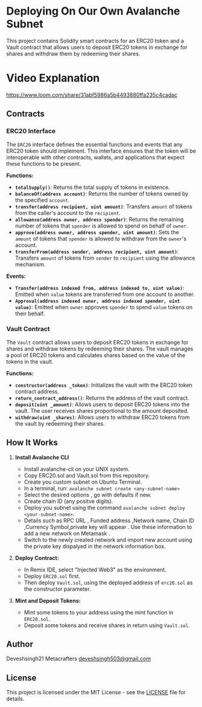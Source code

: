 # Deploying On Our Own Avalanche Subnet

This project contains Solidity smart contracts for an ERC20 token and a Vault contract that allows users to deposit ERC20 tokens in exchange for shares and withdraw them by redeeming their shares. 

# Video Explanation
https://www.loom.com/share/31abf5986a5b4493880ffa235c4cadac

## Contracts

### ERC20 Interface

The `ERC20` interface defines the essential functions and events that any ERC20 token should implement. This interface ensures that the token will be interoperable with other contracts, wallets, and applications that expect these functions to be present.

**Functions:**

- **`totalSupply()`**: Returns the total supply of tokens in existence.
- **`balanceOf(address account)`**: Returns the number of tokens owned by the specified `account`.
- **`transfer(address recipient, uint amount)`**: Transfers `amount` of tokens from the caller's account to the `recipient`.
- **`allowance(address owner, address spender)`**: Returns the remaining number of tokens that `spender` is allowed to spend on behalf of `owner`.
- **`approve(address owner, address spender, uint amount)`**: Sets the `amount` of tokens that `spender` is allowed to withdraw from the `owner`'s account.
- **`transferFrom(address sender, address recipient, uint amount)`**: Transfers `amount` of tokens from `sender` to `recipient` using the allowance mechanism.

**Events:**

- **`Transfer(address indexed from, address indexed to, uint value)`**: Emitted when `value` tokens are transferred from one account to another.
- **`Approval(address indexed owner, address indexed spender, uint value)`**: Emitted when `owner` approves `spender` to spend `value` tokens on their behalf.

### Vault Contract

The `Vault` contract allows users to deposit ERC20 tokens in exchange for shares and withdraw tokens by redeeming their shares. The vault manages a pool of ERC20 tokens and calculates shares based on the value of the tokens in the vault.

**Functions:**

- **`constructor(address _token)`**: Initializes the vault with the ERC20 token contract address.
- **`return_contract_address()`**: Returns the address of the vault contract.
- **`deposit(uint _amount)`**: Allows users to deposit ERC20 tokens into the vault. The user receives shares proportional to the amount deposited.
- **`withdraw(uint _shares)`**: Allows users to withdraw ERC20 tokens from the vault by redeeming their shares.



## How It Works

1. **Install Avalanche CLI**
   - Install avalanche-cli on your UNIX system.
   - Copy ERC20.sol and Vault.sol from this repository.
   - Create you custom subnet on Ubuntu Terminal.
   - In a terminal, run: ```avalanche subnet create <any-subnet-name>```
   - Select the desired options , go with defaults if new.
   - Create chain ID (any positve digits).
   - Deploy you subnet using the command ```avalanche subnet deploy <your-subnet-name>```.
   - Details such as RPC URL , Funded address ,Network name, Chain ID ,Currency Symbol,private key will appear . Use these information to add a new network on Metamask .
   - Switch to the newly created network and import new account using the private key dispalyed in the network information box.

2. **Deploy Contract:**
   - In Remix IDE, select "Injected Web3" as the environment.
   - Deploy ```ERC20.sol``` first.
   - Then deploy ```Vault.sol```, using the deployed address of ```erc20.sol``` as the constructor parameter.

3. **Mint and Deposit Tokens:**
   - Mint some tokens to your address using the mint function in ```ERC20.sol```.
   - Deposit some tokens and receive shares in return using ```Vault.sol```.

## Author
Deveshsingh21 Metacrafters
deveshsingh503@gmail.com
## License

This project is licensed under the MIT License - see the [LICENSE](LICENSE) file for details.
